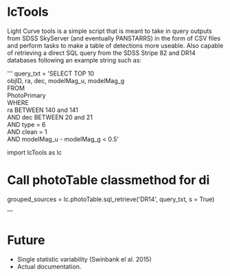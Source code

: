 # lcTools

Light Curve tools is a simple script that is meant to take in query outputs from SDSS SkyServer (and eventually PANSTARRS) in the form of CSV files and perform tasks to make a table of detections more useable. Also capable of retrieving a direct SQL query from the SDSS Stripe 82 and DR14 databases following an example string such as:

'''
query_txt = 'SELECT TOP 10                         \
    objID, ra, dec, modelMag_u, modelMag_g \
FROM                                       \
    PhotoPrimary                           \
WHERE                                      \
    ra BETWEEN 140 and 141                 \
AND dec BETWEEN 20 and 21                  \
AND type = 6                               \
AND clean = 1                              \
AND modelMag_u - modelMag_g < 0.5'


import lcTools as lc
# Call photoTable classmethod for di
grouped_sources = lc.photoTable.sql_retrieve('DR14', query_txt, s = True)

'''

# Future
- Single statistic variability (Swinbank el al. 2015)
- Actual documentation. 
        
